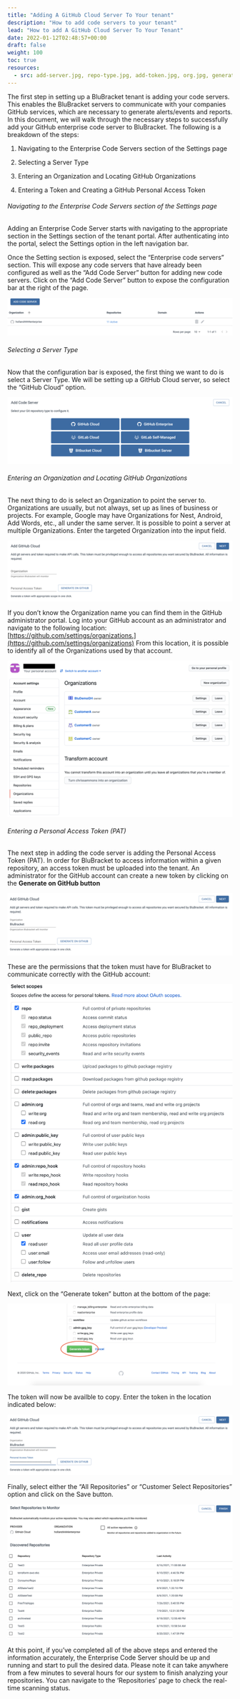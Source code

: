 ```yaml
---
title: "Adding A GitHub Cloud Server To Your tenant"
description: "How to add code servers to your tenant"
lead: "How to add A GitHub Cloud Server To Your Tenant"
date: 2022-01-12T02:48:57+00:00
draft: false
weight: 100
toc: true
resources:
  - src: add-server.jpg, repo-type.jpg, add-token.jpg, org.jpg, generate.jpg, token-options.jpg, generate-token.jpg, enter-token.jpg, select.jpg
---
```


The first step in setting up a BluBracket tenant is adding your code servers.  This enables the BluBracket servers to communicate with your companies GitHub services, which are necessary to generate alerts/events and reports.  In this document, we will walk through the necessary steps to successfully add your GitHub enterprise code server to BluBracket. The following is a breakdown of the steps:

1. Navigating to the Enterprise Code Servers section of the Settings page

2. Selecting a Server Type

3. Entering an Organization and Locating GitHub Organizations

4. Entering a Token and Creating a GitHub Personal Access Token

###### Navigating to the Enterprise Code Servers section of the Settings page

Adding an Enterprise Code Server starts with navigating to the appropriate section in the Settings section of the tenant portal.  After authenticating into the portal, select the Settings option in the left navigation bar.

Once the Setting section is exposed, select the “Enterprise code servers” section.  This will expose any code servers that have already been configured as well as the “Add Code Server” button for adding new code servers.  Click on the “Add Code Server” button to expose the configuration bar at the right of the page.

![Add Code Server Screenshot](add-server.jpg)

###### Selecting a Server Type

Now that the configuration bar is exposed, the first thing we want to do is select a Server Type.  We will be setting up a GitHub Cloud server, so select the “GitHub Cloud” option.

![Choose repo type Screenshot](repo-type.jpg)

###### Entering an Organization and Locating GitHub Organizations

The next thing to do is select an Organization to point the server to.  Organizations are usually, but not always, set up as lines of business or projects.  For example, Google may have Organizations for Nest, Android, Add Words, etc., all under the same server.  It is possible to point a server at multiple Organizations. Enter the targeted Organization into the input field.

![Add token Screenshot](add-token.jpg)

If you don’t know the Organization name you can find them in the GitHub administrator portal.  Log into your GitHub account as an administrator and navigate to the following location: [https://github.com/settings/organizations.](https://github.com/settings/organizations)  From this location, it is possible to identify all of the Organizations used by that account.

![Choose repo type Screenshot](orgs.jpg)

###### Entering a Personal Access Token (PAT)

The next step in adding the code server is adding the Personal Access Token (PAT). In order for BluBracket to access information within a given repository, an access token must be uploaded into the tenant.  An administrator for the GitHub account can create a new token by clicking on the **Generate on GitHub button**

![generate on github Screenshot](generate.jpg)

These are the permissions that the token must have for BluBracket to communicate correctly with the GitHub account:

![token options screenshot](token-options.jpg)

Next, click on the “Generate token” button at the bottom of the page:

![generate token screenshot](generate-token.jpg)

The token will now be availble to copy.  Enter the token in the location indicated below:

![enter token screenshot](enter-token.jpg)

Finally, select either the “All Repositories” or “Customer Select Repositories” option and click on the Save button.

![select screenshot](select.jpg)

At this point, if you’ve completed all of the above steps and entered the information accurately, the Enterprise Code Server should be up and running and start to pull the desired data. Please note it can take anywhere from a few minutes to several hours for our system to finish analyzing your repositories. You can navigate to the ‘Repositories’ page to check the real-time scanning status.